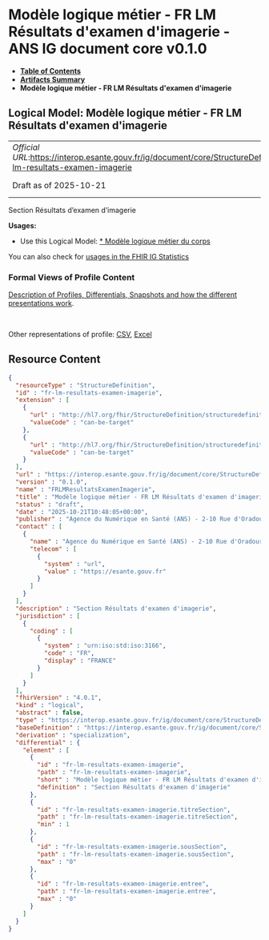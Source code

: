 # Modèle logique métier - FR LM Résultats d'examen d'imagerie - ANS IG document core v0.1.0

* [**Table of Contents**](toc.md)
* [**Artifacts Summary**](artifacts.md)
* **Modèle logique métier - FR LM Résultats d'examen d'imagerie**

## Logical Model: Modèle logique métier - FR LM Résultats d'examen d'imagerie 

| | |
| :--- | :--- |
| *Official URL*:https://interop.esante.gouv.fr/ig/document/core/StructureDefinition/fr-lm-resultats-examen-imagerie | *Version*:0.1.0 |
| Draft as of 2025-10-21 | *Computable Name*:FRLMResultatsExamenImagerie |

 
Section Résultats d’examen d’imagerie 

**Usages:**

* Use this Logical Model: [* Modèle logique métier du corps](StructureDefinition-fr-lm-corps-document.md)

You can also check for [usages in the FHIR IG Statistics](https://packages2.fhir.org/xig/ans.document.fr.core|current/StructureDefinition/fr-lm-resultats-examen-imagerie)

### Formal Views of Profile Content

 [Description of Profiles, Differentials, Snapshots and how the different presentations work](http://build.fhir.org/ig/FHIR/ig-guidance/readingIgs.html#structure-definitions). 

 

Other representations of profile: [CSV](StructureDefinition-fr-lm-resultats-examen-imagerie.csv), [Excel](StructureDefinition-fr-lm-resultats-examen-imagerie.xlsx) 



## Resource Content

```json
{
  "resourceType" : "StructureDefinition",
  "id" : "fr-lm-resultats-examen-imagerie",
  "extension" : [
    {
      "url" : "http://hl7.org/fhir/StructureDefinition/structuredefinition-type-characteristics",
      "valueCode" : "can-be-target"
    },
    {
      "url" : "http://hl7.org/fhir/StructureDefinition/structuredefinition-type-characteristics",
      "valueCode" : "can-be-target"
    }
  ],
  "url" : "https://interop.esante.gouv.fr/ig/document/core/StructureDefinition/fr-lm-resultats-examen-imagerie",
  "version" : "0.1.0",
  "name" : "FRLMResultatsExamenImagerie",
  "title" : "Modèle logique métier - FR LM Résultats d'examen d'imagerie",
  "status" : "draft",
  "date" : "2025-10-21T10:48:05+00:00",
  "publisher" : "Agence du Numérique en Santé (ANS) - 2-10 Rue d'Oradour-sur-Glane, 75015 Paris",
  "contact" : [
    {
      "name" : "Agence du Numérique en Santé (ANS) - 2-10 Rue d'Oradour-sur-Glane, 75015 Paris",
      "telecom" : [
        {
          "system" : "url",
          "value" : "https://esante.gouv.fr"
        }
      ]
    }
  ],
  "description" : "Section Résultats d'examen d'imagerie",
  "jurisdiction" : [
    {
      "coding" : [
        {
          "system" : "urn:iso:std:iso:3166",
          "code" : "FR",
          "display" : "FRANCE"
        }
      ]
    }
  ],
  "fhirVersion" : "4.0.1",
  "kind" : "logical",
  "abstract" : false,
  "type" : "https://interop.esante.gouv.fr/ig/document/core/StructureDefinition/fr-lm-resultats-examen-imagerie",
  "baseDefinition" : "https://interop.esante.gouv.fr/ig/document/core/StructureDefinition/fr-lm-section",
  "derivation" : "specialization",
  "differential" : {
    "element" : [
      {
        "id" : "fr-lm-resultats-examen-imagerie",
        "path" : "fr-lm-resultats-examen-imagerie",
        "short" : "Modèle logique métier - FR LM Résultats d'examen d'imagerie",
        "definition" : "Section Résultats d'examen d'imagerie"
      },
      {
        "id" : "fr-lm-resultats-examen-imagerie.titreSection",
        "path" : "fr-lm-resultats-examen-imagerie.titreSection",
        "min" : 1
      },
      {
        "id" : "fr-lm-resultats-examen-imagerie.sousSection",
        "path" : "fr-lm-resultats-examen-imagerie.sousSection",
        "max" : "0"
      },
      {
        "id" : "fr-lm-resultats-examen-imagerie.entree",
        "path" : "fr-lm-resultats-examen-imagerie.entree",
        "max" : "0"
      }
    ]
  }
}

```
